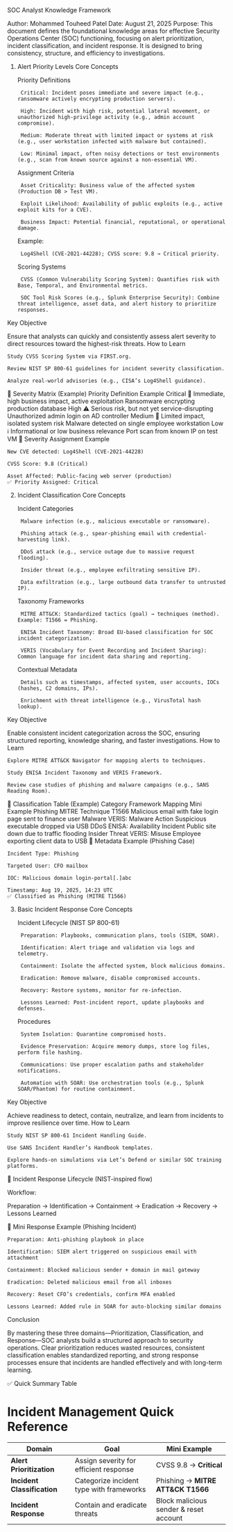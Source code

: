 SOC Analyst Knowledge Framework

Author: Mohammed Touheed Patel
Date: August 21, 2025
Purpose: This document defines the foundational knowledge areas for effective Security Operations Center (SOC) functioning, focusing on alert prioritization, incident classification, and incident response. It is designed to bring consistency, structure, and efficiency to investigations.
1. Alert Priority Levels
Core Concepts

    Priority Definitions

        Critical: Incident poses immediate and severe impact (e.g., ransomware actively encrypting production servers).

        High: Incident with high risk, potential lateral movement, or unauthorized high-privilege activity (e.g., admin account compromise).

        Medium: Moderate threat with limited impact or systems at risk (e.g., user workstation infected with malware but contained).

        Low: Minimal impact, often noisy detections or test environments (e.g., scan from known source against a non-essential VM).

    Assignment Criteria

        Asset Criticality: Business value of the affected system (Production DB > Test VM).

        Exploit Likelihood: Availability of public exploits (e.g., active exploit kits for a CVE).

        Business Impact: Potential financial, reputational, or operational damage.

    Example:

        Log4Shell (CVE-2021-44228); CVSS score: 9.8 → Critical priority.

    Scoring Systems

        CVSS (Common Vulnerability Scoring System): Quantifies risk with Base, Temporal, and Environmental metrics.

        SOC Tool Risk Scores (e.g., Splunk Enterprise Security): Combine threat intelligence, asset data, and alert history to prioritize responses.

Key Objective

Ensure that analysts can quickly and consistently assess alert severity to direct resources toward the highest-risk threats.
How to Learn

    Study CVSS Scoring System via FIRST.org.

    Review NIST SP 800-61 guidelines for incident severity classification.

    Analyze real-world advisories (e.g., CISA’s Log4Shell guidance).

🔹 Severity Matrix (Example)
Priority	Definition	Example
Critical 🚨	Immediate, high business impact, active exploitation	Ransomware encrypting production database
High ⚠️	Serious risk, but not yet service-disrupting	Unauthorized admin login on AD controller
Medium 🔧	Limited impact, isolated system risk	Malware detected on single employee workstation
Low ℹ️	Informational or low business relevance	Port scan from known IP on test VM
🔹 Severity Assignment Example

    New CVE detected: Log4Shell (CVE-2021-44228)

    CVSS Score: 9.8 (Critical)

    Asset Affected: Public-facing web server (production)
    ✅ Priority Assigned: Critical


2. Incident Classification
Core Concepts

    Incident Categories

        Malware infection (e.g., malicious executable or ransomware).

        Phishing attack (e.g., spear-phishing email with credential-harvesting link).

        DDoS attack (e.g., service outage due to massive request flooding).

        Insider threat (e.g., employee exfiltrating sensitive IP).

        Data exfiltration (e.g., large outbound data transfer to untrusted IP).

    Taxonomy Frameworks

        MITRE ATT&CK: Standardized tactics (goal) → techniques (method). Example: T1566 = Phishing.

        ENISA Incident Taxonomy: Broad EU-based classification for SOC incident categorization.

        VERIS (Vocabulary for Event Recording and Incident Sharing): Common language for incident data sharing and reporting.

    Contextual Metadata

        Details such as timestamps, affected system, user accounts, IOCs (hashes, C2 domains, IPs).

        Enrichment with threat intelligence (e.g., VirusTotal hash lookup).

Key Objective

Enable consistent incident categorization across the SOC, ensuring structured reporting, knowledge sharing, and faster investigations.
How to Learn

    Explore MITRE ATT&CK Navigator for mapping alerts to techniques.

    Study ENISA Incident Taxonomy and VERIS Framework.

    Review case studies of phishing and malware campaigns (e.g., SANS Reading Room).

🔹 Classification Table (Example)
Category	Framework Mapping	Mini Example
Phishing	MITRE Technique T1566	Malicious email with fake login page sent to finance user
Malware	VERIS: Malware Action	Suspicious executable dropped via USB
DDoS	ENISA: Availability Incident	Public site down due to traffic flooding
Insider Threat	VERIS: Misuse	Employee exporting client data to USB
🔹 Metadata Example (Phishing Case)

    Incident Type: Phishing

    Targeted User: CFO mailbox

    IOC: Malicious domain login-portal[.]abc

    Timestamp: Aug 19, 2025, 14:23 UTC
    ✅ Classified as Phishing (MITRE T1566)

3. Basic Incident Response
Core Concepts

    Incident Lifecycle (NIST SP 800-61)

        Preparation: Playbooks, communication plans, tools (SIEM, SOAR).

        Identification: Alert triage and validation via logs and telemetry.

        Containment: Isolate the affected system, block malicious domains.

        Eradication: Remove malware, disable compromised accounts.

        Recovery: Restore systems, monitor for re-infection.

        Lessons Learned: Post-incident report, update playbooks and defenses.

    Procedures

        System Isolation: Quarantine compromised hosts.

        Evidence Preservation: Acquire memory dumps, store log files, perform file hashing.

        Communications: Use proper escalation paths and stakeholder notifications.

        Automation with SOAR: Use orchestration tools (e.g., Splunk SOAR/Phantom) for routine containment.

Key Objective

Achieve readiness to detect, contain, neutralize, and learn from incidents to improve resilience over time.
How to Learn

    Study NIST SP 800-61 Incident Handling Guide.

    Use SANS Incident Handler’s Handbook templates.

    Explore hands-on simulations via Let’s Defend or similar SOC training platforms.

🔹 Incident Response Lifecycle (NIST-inspired flow)

Workflow: 

Preparation → Identification → Containment → Eradication → Recovery → Lessons Learned

🔹 Mini Response Example (Phishing Incident)

    Preparation: Anti-phishing playbook in place

    Identification: SIEM alert triggered on suspicious email with attachment

    Containment: Blocked malicious sender + domain in mail gateway

    Eradication: Deleted malicious email from all inboxes

    Recovery: Reset CFO’s credentials, confirm MFA enabled

    Lessons Learned: Added rule in SOAR for auto-blocking similar domains

Conclusion

By mastering these three domains—Prioritization, Classification, and Response—SOC analysts build a structured approach to security operations. Clear prioritization reduces wasted resources, consistent classification enables standardized reporting, and strong response processes ensure that incidents are handled effectively and with long-term learning.



✅ Quick Summary Table
# Incident Management Quick Reference

| **Domain**                | **Goal**                                       | **Mini Example**                          |
|----------------------------|-----------------------------------------------|-------------------------------------------|
| **Alert Prioritization**   | Assign severity for efficient response        | CVSS 9.8 → **Critical**                   |
| **Incident Classification**| Categorize incident type with frameworks      | Phishing → **MITRE ATT&CK T1566**         |
| **Incident Response**      | Contain and eradicate threats                 | Block malicious sender & reset account    |
